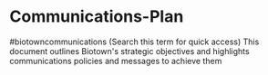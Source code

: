 # Communications-Plan
#biotowncommunications (Search this term for quick access) This document outlines Biotown's strategic objectives and highlights communications policies and messages to achieve them
